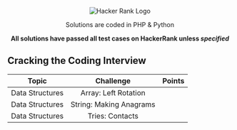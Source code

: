 <p align="center">
	<img alt="Hacker Rank Logo" src="https://lh3.googleusercontent.com/8BM2A56i824yB6REHXTnVVCFY0Rh7etoLtRLIV07yogRf2aZosmnB2w4aZDeafvbHI9E4PmUYTlC">
</p>

<p align="center">
	Solutions are coded in PHP & Python
</p>

<p align="center">	
	<strong>All solutions have passed all test cases on HackerRank unless <i>specified</i></strong>
</p>


## Cracking the Coding Interview
<table>
<thead>
<tr>
    <th align="center">Topic</th>
    <th align="center">Challenge</th>
    <th align="center">Points</th>  
</tr>
</thead>
<tbody>
<tr>
    <td align="center">Data Structures</td>
    <td align="center">Array: Left Rotation</td>
    <td align="center"></td>
</tr>
<tr>
    <td align="center">Data Structures</td>
    <td align="center">String: Making Anagrams</td>
    <td align="center"></td>
</tr>
<tr>
    <td align="center">Data Structures</td>
    <td align="center">Tries: Contacts</td>
    <td align="center"></td>
</tr>
</tbody>
</table>



